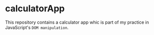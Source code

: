 # calculatorApp
This repository contains a calculator app whic is part of my practice in JavaScript's `DOM manipulation`.
